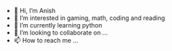 - 👋 Hi, I’m Anish
- 👀 I’m interested in gaming, math, coding and reading
- 🌱 I’m currently learning python
- 💞️ I’m looking to collaborate on ...
- 📫 How to reach me ...

<!---
Ango-26/Ango-26 is a ✨ special ✨ repository because its `README.md` (this file) appears on your GitHub profile.
You can click the Preview link to take a look at your changes.
--->
